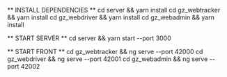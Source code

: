 ** INSTALL DEPENDENCIES **
cd server && yarn install
cd gz_webtracker && yarn install
cd gz_webdriver && yarn install
cd gz_webadmin && yarn install

** START SERVER **
cd server && yarn start --port 3000

** START FRONT **
cd gz_webtracker && ng serve --port 42000
cd gz_webdriver && ng serve --port 42001
cd gz_webadmin && ng serve --port 42002
